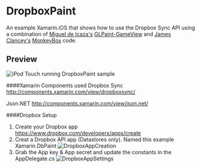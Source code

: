 DropboxPaint
============

An example Xamarin.iOS that shows how to use the Dropbox Sync API using a combination of [Miguel de Icaza's](https://twitter.com/migueldeicaza) [GLPaint-GameView](https://github.com/xamarin/monotouch-samples/tree/master/GLPaint-GameView) and [James Clancey's](https://twitter.com/jtclancey) [MonkeyBox](https://github.com/Clancey/MonkeyBox) code.

Preview
-------

![iPod Touch running DropboxPaint sample](http://dannycabrera.com/github/dropboxpaint/DropboxPaintPreview.jpg)

####Xamarin Components used
Dropbox Sync http://components.xamarin.com/view/dropboxsync/

Json.NET http://components.xamarin.com/view/json.net/

####Dropbox Setup
1. Create your Dropbox app https://www.dropbox.com/developers/apps/create 
2. Creat a Dropbox API app (Datastores only). Named this example Xamarin.DbPaint ![DropboxAppCreation](http://dannycabrera.com/github/dropboxpaint/DropboxAppCreation.jpg)
3. Grab the App key & App secret and update the constants in the AppDelegate.cs ![DropboxAppSettings](http://dannycabrera.com/github/dropboxpaint/DropboxAppSettings.gif)  
